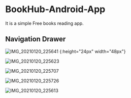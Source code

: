 # BookHub-Android-App

It is a simple Free books reading app.

<h2>Navigation Drawer</h2>


![IMG_20210120_225641](https://user-images.githubusercontent.com/56448711/105228755-f3dda080-5b88-11eb-8ccb-5f88e78c22aa.jpg) {:height="24px" width="48px"}

![IMG_20210120_225623](https://user-images.githubusercontent.com/56448711/105229090-69497100-5b89-11eb-861b-b4fcf4f3daf5.jpg)

![IMG_20210120_225707](https://user-images.githubusercontent.com/56448711/105229249-a7469500-5b89-11eb-9c82-147c4b054fd3.jpg)

![IMG_20210120_225726](https://user-images.githubusercontent.com/56448711/105229320-c6ddbd80-5b89-11eb-8956-db8184fb1534.jpg)

![IMG_20210120_225613](https://user-images.githubusercontent.com/56448711/105229412-e70d7c80-5b89-11eb-975e-285cd453742e.jpg)
